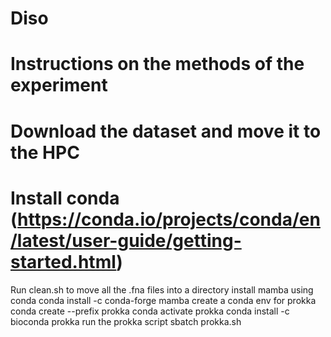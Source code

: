 # Diso
# Instructions on the methods of the experiment
# Download the dataset and move it to the HPC
# Install conda (https://conda.io/projects/conda/en/latest/user-guide/getting-started.html)
Run clean.sh to move all the .fna files into a directory
install mamba using conda
conda install -c conda-forge mamba
create a conda env for prokka
conda create --prefix prokka
conda activate prokka
conda install -c bioconda prokka
run the prokka script
sbatch prokka.sh

